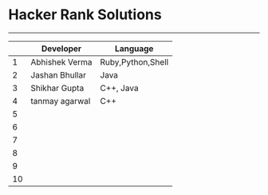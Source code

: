 # Hacker Rank Solutions
---

|   |   Developer  |     Language    |
|---|--------------|-----------------|
| 1 |Abhishek Verma|Ruby,Python,Shell|
| 2 |Jashan Bhullar|     Java        |
| 3 |Shikhar Gupta |  C++, Java      |
| 4 |tanmay agarwal|  C++            |
| 5 |              |                 |
| 6 |              |                 |
| 7 |              |                 |
| 8 |              |                 |
| 9 |              |                 |
| 10|              |                 |
